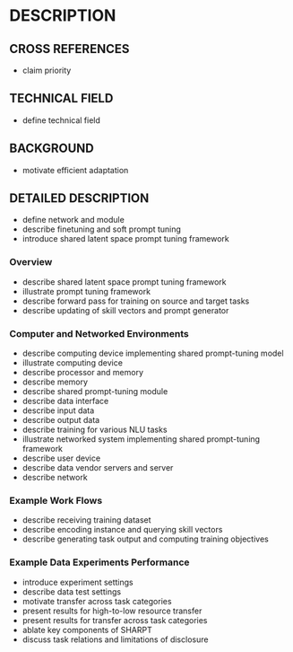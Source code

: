 # DESCRIPTION

## CROSS REFERENCES

- claim priority

## TECHNICAL FIELD

- define technical field

## BACKGROUND

- motivate efficient adaptation

## DETAILED DESCRIPTION

- define network and module
- describe finetuning and soft prompt tuning
- introduce shared latent space prompt tuning framework

### Overview

- describe shared latent space prompt tuning framework
- illustrate prompt tuning framework
- describe forward pass for training on source and target tasks
- describe updating of skill vectors and prompt generator

### Computer and Networked Environments

- describe computing device implementing shared prompt-tuning model
- illustrate computing device
- describe processor and memory
- describe memory
- describe shared prompt-tuning module
- describe data interface
- describe input data
- describe output data
- describe training for various NLU tasks
- illustrate networked system implementing shared prompt-tuning framework
- describe user device
- describe data vendor servers and server
- describe network

### Example Work Flows

- describe receiving training dataset
- describe encoding instance and querying skill vectors
- describe generating task output and computing training objectives

### Example Data Experiments Performance

- introduce experiment settings
- describe data test settings
- motivate transfer across task categories
- present results for high-to-low resource transfer
- present results for transfer across task categories
- ablate key components of SHARPT
- discuss task relations and limitations of disclosure

